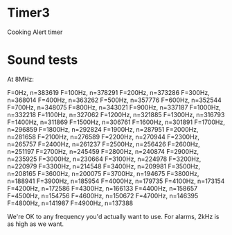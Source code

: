 # Timer3
Cooking Alert timer




# Sound tests
At 8MHz:

F=0Hz, n=383619
F=100Hz, n=378291
F=200Hz, n=373286
F=300Hz, n=368014
F=400Hz, n=363262
F=500Hz, n=357776
F=600Hz, n=352544
F=700Hz, n=348075
F=800Hz, n=343021
F=900Hz, n=337187
F=1000Hz, n=332218
F=1100Hz, n=327062
F=1200Hz, n=321885
F=1300Hz, n=316793
F=1400Hz, n=311869
F=1500Hz, n=306761
F=1600Hz, n=301891
F=1700Hz, n=296859
F=1800Hz, n=292824
F=1900Hz, n=287951
F=2000Hz, n=281658
F=2100Hz, n=276589
F=2200Hz, n=270944
F=2300Hz, n=265757
F=2400Hz, n=261237
F=2500Hz, n=256426
F=2600Hz, n=251197
F=2700Hz, n=245459
F=2800Hz, n=240874
F=2900Hz, n=235925
F=3000Hz, n=230664
F=3100Hz, n=224978
F=3200Hz, n=220979
F=3300Hz, n=214548
F=3400Hz, n=209981
F=3500Hz, n=208165
F=3600Hz, n=200075
F=3700Hz, n=194675
F=3800Hz, n=188941
F=3900Hz, n=185954
F=4000Hz, n=179735
F=4100Hz, n=173154
F=4200Hz, n=172586
F=4300Hz, n=166133
F=4400Hz, n=158657
F=4500Hz, n=154756
F=4600Hz, n=150672
F=4700Hz, n=146395
F=4800Hz, n=141987
F=4900Hz, n=137388

We're OK to any frequency you'd actually want to use. For alarms, 2kHz is as high as we want.
